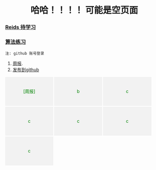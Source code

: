 # <center>哈哈！！！！ 可能是空页面</center>

### [Reids 待学习](https://blog.csdn.net/wang258533488/article/details/78901124)

### [算法练习](https://leetcode.com/problemset/all/) 
 ```
 注: github 账号登录
 ```

1. [周报](./weekpapers/weekpaper.md).
2. [发布到github](https://www.jianshu.com/p/6e8c608f24c8)

<div>
  <div style="width:30%; height:90px; background: #f2f2f2; border: 1px solid #f0f0f0; float: left; margin-right: 3px;
  margin-bottom: 3px; color: green; text-align: center; line-height: 90px;">[周报](./weekpapers/weekpaper.md)</div>

  <div style="width:30%; height:90px; background: #f2f2f2; border: 1px solid #f0f0f0; float: left; margin-right: 3px;
  margin-bottom: 3px; color: green; text-align: center; line-height: 90px;">b</div>

  <div style="width:30%; height:90px; background: #f2f2f2; border: 1px solid #f0f0f0; float: left; margin-right: 3px;
  margin-bottom: 3px; color: green; text-align: center; line-height: 90px;">c</div>

  <div style="width:30%; height:90px; background: #f2f2f2; border: 1px solid #f0f0f0; float: left; margin-right: 3px;
  margin-bottom: 3px; color: green; text-align: center; line-height: 90px;">c</div>

  <div style="width:30%; height:90px; background: #f2f2f2; border: 1px solid #f0f0f0; float: left; margin-right: 3px;
  margin-bottom: 3px; color: green; text-align: center; line-height: 90px;">c</div>

  <div style="width:30%; height:90px; background: #f2f2f2; border: 1px solid #f0f0f0; float: left; margin-right: 3px;
  margin-bottom: 3px; color: green; text-align: center; line-height: 90px;">c</div>

  <div style="width:30%; height:90px; background: #f2f2f2; border: 1px solid #f0f0f0; float: left; margin-right: 3px;
  margin-bottom: 3px; color: green; text-align: center; line-height: 90px;">c</div>
</div>
